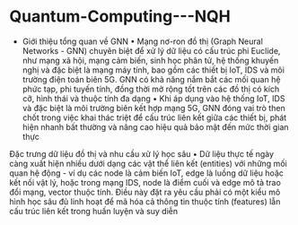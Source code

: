 # Quantum-Computing---NQH
+ Giới thiệu tổng quan về GNN
•	Mạng nơ-ron đồ thị (Graph Neural Networks - GNN) chuyên biệt để xử lý dữ liệu có cấu trúc phi Euclide, như mạng xã hội, mạng cảm biến, sinh học phân tử, hệ thống khuyến nghị và đặc biệt là mạng máy tính, bao gồm các thiết bị IoT, IDS và môi trường điện toán biên 5G. GNN có khả năng nắm bắt các mối quan hệ phức tạp, phi tuyến tính, đồng thời mở rộng tốt trên các đồ thị có kích cỡ, hình thái và thuộc tính đa dạng
•	Khi áp dụng vào hệ thống IoT, IDS và đặc biệt là môi trường biên kết hợp mạng 5G, GNN đóng vai trò then chốt trong việc khai thác triệt để cấu trúc liên kết giữa các thiết bị, phát hiện nhanh bất thường và nâng cao hiệu quả bảo mật đến mức thời gian thực

Đặc trưng dữ liệu đồ thị và nhu cầu xử lý học sâu
•	Dữ liệu thực tế ngày càng xuất hiện nhiều dưới dạng các vật thể liên kết (entities) với những mối quan hệ động - ví dụ các node là cảm biến IoT, edge là luồng dữ liệu hoặc kết nối vật lý, hoặc trong mạng IDS, node là điểm cuối và edge mô tả trao đổi mạng, vector thuộc tính. Điều này đặt ra yêu cầu phải có một kiểu mô hình học sâu đủ linh hoạt để mã hóa cả thông tin thuộc tính (features) lẫn cấu trúc liên kết trong huấn luyện và suy diễn

